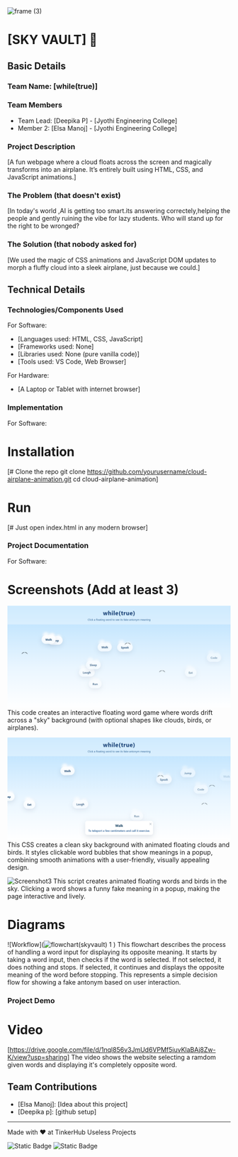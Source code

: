 <img width="3188" height="1202" alt="frame (3)" src="https://github.com/user-attachments/assets/517ad8e9-ad22-457d-9538-a9e62d137cd7" />


# [SKY VAULT] 🎯


## Basic Details
### Team Name: [while(true)]


### Team Members
- Team Lead: [Deepika P] - [Jyothi Engineering College]
- Member 2: [Elsa Manoj] - [Jyothi Engineering College]

### Project Description
[A fun webpage where a cloud floats across the screen and magically transforms into an airplane.
It’s entirely built using HTML, CSS, and JavaScript animations.]

### The Problem (that doesn't exist)
[In today's world ,AI is getting too smart.its answering correctely,helping the people and gently ruining the vibe for lazy students. Who will stand up for the right to be wronged?

### The Solution (that nobody asked for)
[We used the magic of CSS animations and JavaScript DOM updates to morph a fluffy cloud into a sleek airplane, just because we could.]

## Technical Details
### Technologies/Components Used
For Software:
- [Languages used: HTML, CSS, JavaScript]
- [Frameworks used: None]
- [Libraries used: None (pure vanilla code)]
- [Tools used: VS Code, Web Browser]

For Hardware:
- [A Laptop or Tablet with internet browser]

### Implementation
For Software:
# Installation
[# Clone the repo
git clone https://github.com/yourusername/cloud-airplane-animation.git
cd cloud-airplane-animation]

# Run
[# Just open index.html in any modern browser]

### Project Documentation
For Software:

# Screenshots (Add at least 3)
![Screenshot1](https://github.com/Deepika-P06/useless_project_temp/blob/main/ss1.png)
This code creates an interactive floating word game where words drift across a "sky" background (with optional shapes like clouds, birds, or airplanes).

![Screenshot2](https://github.com/Deepika-P06/useless_project_temp/blob/main/ss2.png)
This CSS creates a clean sky background with animated floating clouds and birds. It styles clickable word bubbles that show meanings in a popup, combining smooth animations with a user-friendly, visually appealing design.


![Screenshot3]()
This script creates animated floating words and birds in the sky. Clicking a word shows a funny fake meaning in a popup, making the page interactive and lively.


# Diagrams
![Workflow](![flowchart(skyvault) 1](https://github.com/user-attachments/assets/ffe5b84c-ef69-487a-81b3-23e38f14bf77)
)
This flowchart describes the process of handling a word input for displaying its opposite meaning. It starts by taking a word input, then checks if the word is selected. If not selected, it does nothing and stops. If selected, it continues and displays the opposite meaning of the word before stopping. This represents a simple decision flow for showing a fake antonym based on user interaction.





### Project Demo
# Video
[https://drive.google.com/file/d/1nql856v3JmUd6VPMf5iuvKlaBAj8Zw-K/view?usp=sharing]
The video shows the website selecting a ramdom given words and displaying it's completely opposite word.

## Team Contributions
- [Elsa Manoj]: [Idea about this project]
- [Deepika p]: [github setup]

---
Made with ❤️ at TinkerHub Useless Projects 

![Static Badge](https://img.shields.io/badge/TinkerHub-24?color=%23000000&link=https%3A%2F%2Fwww.tinkerhub.org%2F)
![Static Badge](https://img.shields.io/badge/UselessProjects--25-25?link=https%3A%2F%2Fwww.tinkerhub.org%2Fevents%2FQ2Q1TQKX6Q%2FUseless%2520Projects)



